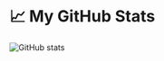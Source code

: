 # 📈 My GitHub Stats

![GitHub stats](https://github-readme-stats.vercel.app/api?username=minhngx&theme=github_dark&show_icons=true)
